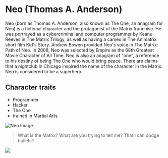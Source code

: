 # Neo (Thomas A. Anderson)

Neo (born as Thomas A. Anderson, also known as The One, an anagram for Neo) is a fictional character and the protagonist of the Matrix franchise. 
He was portrayed as a cybercriminal and computer programmer by Keanu Reeves in The Matrix Trilogy, as well as having a cameo in The Animatrix short film Kid's Story. 
Andrew Bowen provided Neo's voice in The Matrix: Path of Neo. In 2008, Neo was selected by Empire as the 68th Greatest Movie Character of All Time.
Neo is also an anagram of "one", a reference to his destiny of being The One who would bring peace. 
There are claims that a nightclub in Chicago inspired the name of the character in the Matrix. Neo is considered to be a superhero.

## Character traits

* Programmer
* Hacker
* The One
* trained in Martial Arts

![Neo Image](https://i.pinimg.com/236x/de/f7/b7/def7b78dd50b1ebb7db8cf129f6da825--matrix-wedding.jpg)








> What is the Matrix?
> What are you trying to tell me? That I can dodge bullets?
<img src="https://i.pinimg.com/236x/de/f7/b7/def7b78dd50b1ebb7db8cf129f6da825--matrix-wedding.jpg"/>